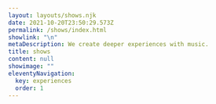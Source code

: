 ```yaml
---
layout: layouts/shows.njk
date: 2021-10-20T23:50:29.573Z
permalink: /shows/index.html
showlink: "\n"
metaDescription: We create deeper experiences with music.
title: shows
content: null
showimage: ""
eleventyNavigation:
  key: experiences
  order: 1
---
```

